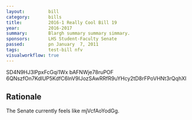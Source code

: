 ```yaml
---
layout:         bill
category:       bills
title:          2016-1 Really Cool Bill 19
year:           2016-2017
summary:        Blargh summary summary simmary.
sponsors:       LHS Student-Faculty Senate
passed:         pn January  7, 2011
tags:           test-bill nfv
visualworkflow: true
---
```



SD4N9HJ3lPpxFcGqi1Wx bAFNWje78ruPOF 6QNszfOn7KdlUP5KdfC6lnV9IJozSAwRRfR9uYHcy2tD8rFPoVHNt3rQqhXl 




Rationale
---------
The Senate currently feels like mjVcfAoYodGg.
